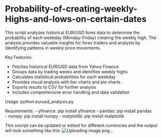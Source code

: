 # Probability-of-creating-weekly-Highs-and-lows-on-certain-dates

This script analyzes historical EUR/USD forex data to determine the probability 
of each weekday (Monday-Friday) creating the weekly high. The analysis provides 
valuable insights for forex traders and analysts by identifying patterns in 
weekly price movements.

Key Features:
- Fetches historical EUR/USD data from Yahoo Finance
- Groups data by trading weeks and identifies weekly highs
- Calculates statistical probabilities for each weekday
- Provides visual analysis with bar charts and pie charts
- Exports results to CSV for further analysis
- Includes comprehensive error handling and data validation

Usage:
    python eurusd_analysis.py

Requirements:
    - yfinance: pip install yfinance
    - pandas: pip install pandas  
    - numpy: pip install numpy
    - matplotlib: pip install matplotlib

This svcript can be updated or edited for different currencies and the output will look something like this:
![Uploading image.png…]()
